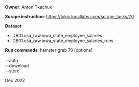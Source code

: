 **Owner**: Anton Tkachuk
 
**Scrape instruction**: https://lokic.locallabs.com/scrape_tasks/70

**Dataset**: 
- DB01.usa_raw.iowa_state_employee_salaries
- DB01.usa_raw.iowa_state_employee_salaries_runs

**Run commands**: hamster grab 70 [options]
<br><br>--auto
<br>--download
<br>--store

Dec 2022
